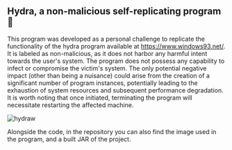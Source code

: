 Hydra, a non-malicious self-replicating program 🐍
--------------------------------------------------
This program was developed as a personal challenge
to replicate the functionality of the hydra program
available at https://www.windows93.net/. It is labeled as
non-malicious, as it does not harbor any harmful intent
towards the user's system. The program does not possess
any capability to infect or compromise the victim's system.
The only potential negative impact (other than being a nuisance)
could arise from the creation of a significant number of
program instances, potentially leading to the exhaustion of
system resources and subsequent performance degradation.
It is worth noting that once initiated, terminating the
program will necessitate restarting the affected machine.

![hydraw](https://github.com/etiank/hydra/assets/144434318/ae76f44d-523a-4665-8c48-be9cce532077)

Alongside the code, in the repository you can also find
the image used in the program, and a built JAR of the project.
